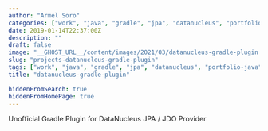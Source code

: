 ```yaml
---
author: "Armel Soro"
categories: ["work", "java", "gradle", "jpa", "datanucleus", "portfolio-java"]
date: 2019-01-14T22:37:00Z
description: ""
draft: false
image: "__GHOST_URL__/content/images/2021/03/datanucleus-gradle-plugin.png"
slug: "projects-datanucleus-gradle-plugin"
tags: ["work", "java", "gradle", "jpa", "datanucleus", "portfolio-java"]
title: "datanucleus-gradle-plugin"

hiddenFromSearch: true
hiddenFromHomePage: true
---
```


Unofficial Gradle Plugin for DataNucleus JPA / JDO Provider

